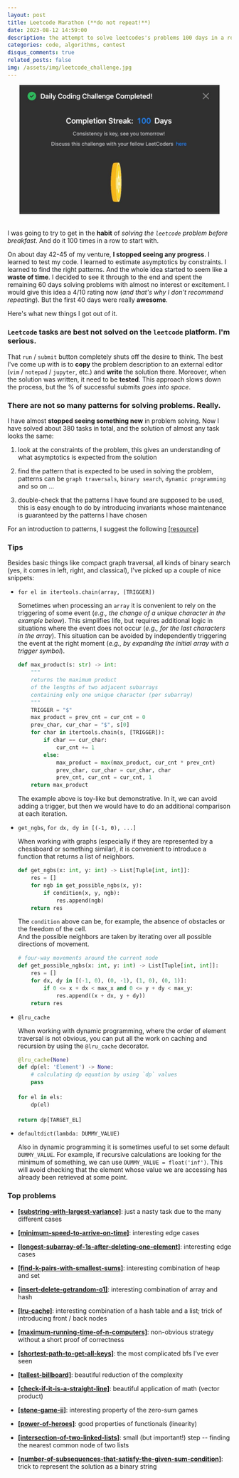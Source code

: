 ```yaml
---
layout: post
title: Leetcode Marathon (**do not repeat!**)
date: 2023-08-12 14:59:00
description: the attempt to solve leetcodes's problems 100 days in a row
categories: code, algorithms, contest
disqus_comments: true
related_posts: false
img: /assets/img/leetcode_challenge.jpg
---
```


<div style="text-align:center;">
    <img src="/assets/img/leetcode_challenge.jpg" alt="contest logo" width="450px">
</div>

 <br>

I was going to try to get in the **habit** of *solving the `leetcode` problem before breakfast*. And do it 100 times in a row to start with.

On about day 42-45 of my venture, **I stopped seeing any progress**. I learned to test my code. I learned to estimate asymptotics by constraints. I learned to find the right patterns. And the whole idea started to seem like a **waste of time**. I decided to see it through to the end and spent the remaining 60 days solving problems with almost no interest or excitement. I would give this idea a 4/10 rating now (*and that's why I don't recommend repeating*). But the first 40 days were really **awesome**. 

Here's what new things I got out of it.

###  `Leetcode` tasks are best not solved on the `leetcode` platform. I'm serious.



That `run` / `submit` button completely shuts off the desire to think. The best I've come up with is to **copy** the problem description to an external editor (`vim` / `notepad` / `jupyter`, etc.) and **write** the solution there. Moreover, when the solution was written, it need to be **tested**. This approach slows down the process, but the % of successful submits *goes into space*.

### There are not so many patterns for solving problems. Really. 

I have almost **stopped seeing something new** in problem solving. Now I have solved about 380 tasks in total, and the solution of almost any task looks the same:
    
1. look at the constraints of the problem, this gives an understanding of what asymptotics is expected from the solution
    
2. find the pattern that is expected to be used in solving the problem, patterns can be `graph traversals`, `binary search`, `dynamic programming` and so on ...

3. double-check that the patterns I have found are supposed to be used, this is easy enough to do by introducing invariants whose maintenance is guaranteed by the patterns I have chosen

For an introduction to patterns, I suggest the following [[resource]](https://mm1705.github.io/leetcode-patterns/)

### Tips

Besides basic things like compact graph traversal, all kinds of binary search (yes, it comes in left, right, and classical), I've picked up a couple of nice snippets:

-   `for el in itertools.chain(array, [TRIGGER])` 
    
    Sometimes when processing an `array` it is convenient to rely on the triggering of some event (*e.g., the change of a unique character in the example below*). This simplifies life, but requires additional logic in situations where the event does not occur (*e.g., for the last characters in the array*). This situation can be avoided by independently triggering the event at the right moment (*e.g., by expanding the initial array with a trigger symbol*).

    ```python
    def max_product(s: str) -> int:
        """
        returns the maximum product 
        of the lengths of two adjacent subarrays 
        containing only one unique character (per subarray)
        """
        TRIGGER = "$"
        max_product = prev_cnt = cur_cnt = 0
        prev_char, cur_char = "$", s[0]
        for char in itertools.chain(s, [TRIGGER]):
            if char == cur_char:
                cur_cnt += 1
            else:
                max_product = max(max_product, cur_cnt * prev_cnt)
                prev_char, cur_char = cur_char, char
                prev_cnt, cur_cnt = cur_cnt, 1
        return max_product
    ```
    
    The example above is toy-like but demonstrative. In it, we can avoid adding a trigger, but then we would have to do an additional comparison at each iteration.
    

-   `get_ngbs`, `for dx, dy in [(-1, 0), ...]` 

    When working with graphs (especially if they are represented by a chessboard or something similar), it is convenient to introduce a function that returns a list of neighbors.

    ```python
    def get_ngbs(x: int, y: int) -> List[Tuple[int, int]]:
        res = []
        for ngb in get_possible_ngbs(x, y):
            if condition(x, y, ngb):
                res.append(ngb)
        return res
    ```

    The `condition` above can be, for example, the absence of obstacles or the freedom of the cell.  
    And the possible neighbors are taken by iterating over all possible directions of movement. 

    ```python
    # four-way movements around the current node
    def get_possible_ngbs(x: int, y: int) -> List[Tuple[int, int]]:
        res = []
        for dx, dy in [(-1, 0), (0, -1), (1, 0), (0, 1)]:
            if 0 <= x + dx < max_x and 0 <= y + dy < max_y:
                res.append((x + dx, y + dy))
        return res
    ```

-   `@lru_cache`
    
    When working with dynamic programming, where the order of element traversal is not obvious, you can put all the work on caching and recursion by using the `@lru_cache` decorator.

    ```python
    @lru_cache(None)
    def dp(el: 'Element') -> None:
        # calculating dp equation by using `dp` values
        pass

    for el in els:
        dp(el)

    return dp[TARGET_EL]
    ```


-   `defaultdict(lambda: DUMMY_VALUE)`

    Also in dynamic programming it is sometimes useful to set some default `DUMMY_VALUE`. For example, if recursive calculations are looking for the minimum of something, we can use `DUMMY_VALUE = float('inf')`. This will avoid checking that the element whose value we are accessing has already been retrieved at some point.


### Top problems

-   **[[substring-with-largest-variance]](https://leetcode.com/problems/substring-with-largest-variance/description/)**: just a nasty task due to the many different cases

-   **[[minimum-speed-to-arrive-on-time]](https://leetcode.com/problems/minimum-speed-to-arrive-on-time/description/)**: interesting edge cases

-   **[[longest-subarray-of-1s-after-deleting-one-element]](https://leetcode.com/problems/longest-subarray-of-1s-after-deleting-one-element/description/)**: interesting edge cases

-   **[[find-k-pairs-with-smallest-sums]](https://leetcode.com/problems/find-k-pairs-with-smallest-sums/description/)**: interesting combination of heap and set

-   **[[insert-delete-getrandom-o1]](https://leetcode.com/problems/insert-delete-getrandom-o1/description/)**: interesting combination of array and hash

-   **[[lru-cache]](https://leetcode.com/problems/lru-cache/)**: interesting combination of a hash table and a list; trick of introducing front / back nodes

-   **[[maximum-running-time-of-n-computers]](https://leetcode.com/problems/maximum-running-time-of-n-computers/description/)**: non-obvious strategy without a short proof of correctness

-   **[[shortest-path-to-get-all-keys]](https://leetcode.com/problems/shortest-path-to-get-all-keys/description/)**: the most complicated bfs I've ever seen

-   **[[tallest-billboard]](https://leetcode.com/problems/tallest-billboard/description/)**: beautiful reduction of the complexity

-   **[[check-if-it-is-a-straight-line]](https://leetcode.com/problems/check-if-it-is-a-straight-line/description)**: beautiful application of math (vector product)

-   **[[stone-game-ii]](https://leetcode.com/problems/stone-game-ii/description/)**: interesting property of the zero-sum games

-   **[[power-of-heroes]](https://leetcode.com/contest/biweekly-contest-104/problems/power-of-heroes/)**: good properties of functionals (linearity)

-   **[[intersection-of-two-linked-lists]](https://leetcode.com/problems/intersection-of-two-linked-lists/)**: small (but important!) step -- finding the nearest common node of two lists

-   **[[number-of-subsequences-that-satisfy-the-given-sum-condition]](https://leetcode.com/problems/number-of-subsequences-that-satisfy-the-given-sum-condition/description/)**: trick to represent the solution as a binary string